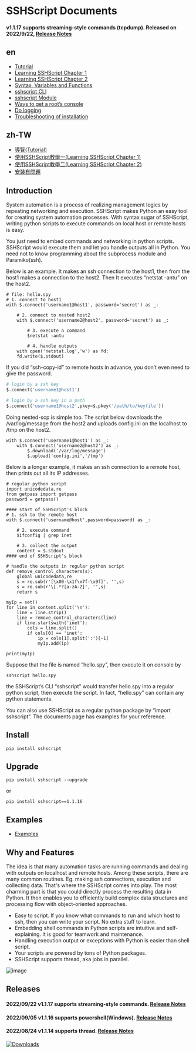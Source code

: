 # SSHScript Documents



#### v1.1.17 supports streaming-style commands (tcpdump). Released on 2022/9/22, [Release Notes](https://iapyeh.github.io/sshscript/release-v1.1.17)

## en

- [Tutorial](https://iapyeh.github.io/sshscript/tutorial) 
- [Learning SSHScript Chapter 1](https://iapyeh.github.io/sshscript/learn-chap01)
- [Learning SSHScript Chapter 2](https://iapyeh.github.io/sshscript/learn-chap02)
- [Syntax, Variables and Functions](https://iapyeh.github.io/sshscript/syntax)
- [sshscript CLI](https://iapyeh.github.io/sshscript/cli)
- [sshscript Module](https://iapyeh.github.io/sshscript/module) 
- [Ways to get a root’s console](https://iapyeh.github.io/sshscript/examples/root-console)
- [Do logging](https://iapyeh.github.io/sshscript/examples/logger)
- [Troubleshooting of installation](https://iapyeh.github.io/sshscript/sshscript-problem)

## zh-TW

- [導覽(Tutorial)](https://iapyeh.github.io/sshscript/tutorial.zh-tw)
- [使用SSHScript教學一(Learning SSHScript Chapter 1)](https://iapyeh.github.io/sshscript/learn-chap01.zh-tw)
- [使用SSHScript教學二(Learning SSHScript Chapter 2)](https://iapyeh.github.io/sshscript/learn-chap02.zh-tw)
- [安裝有問題](https://iapyeh.github.io/sshscript/sshscript-problem.zh-tw)

## Introduction

System automation is a process of realizing management logics by repeating networking and execution. SSHScript makes Python an easy tool for creating system automation processes. With syntax sugar of SSHScript, writing python scripts to execute commands on local host or remote hosts is easy. 

You just need to embed commands and networking in python scripts. SSHScript would execute them and let you handle outputs all in Python. You need not to know programming about the subprocess module and Paramiko(ssh).

Below is an example. It makes an ssh connection to the host1, then from the host1 makes a connection to the host2. Then It executes “netstat -antu” on the host2.

```
# file: hello.spy
# 1. connect to host1
with $.connect('username1@host1', password='secret') as _:

    # 2. connect to nested host2
    with $.connect('username2@host2', password='secret') as _:

        # 3. execute a command
        $netstat -antu

        # 4. handle outputs
	with open('netstat.log','w') as fd:
	fd.write($.stdout)
```

If you did “ssh-copy-id” to remote hosts in advance, you don’t even need to give the password. 

```python
# login by a ssh key
$.connect('username1@host1')

# login by a ssh key in a path
$.connect('username1@host2',pkey=$.pkey('/path/to/keyfile'))
```

Doing nested-scp is simple too. The script below downloads the /var/log/message from the host2 and uploads config.ini on the localhost to  /tmp on the host2.

```
with $.connect('username1@host1') as _:
    with $.connect('username2@host2') as _:
        $.download('/var/log/message')
        $.upload('config.ini','/tmp')
```

Below is a longer example, it makes an ssh connection to a remote host, then prints out all its IP addresses.

```
# regular python script
import unicodedata,re
from getpass import getpass
password = getpass()

#### start of SSHScript's block
# 1. ssh to the remote host
with $.connect('username@host',password=password) as _:
    
    # 2. execute command 
    $ifconfig | grep inet
    
    # 3. collect the output
    content = $.stdout
#### end of SSHScript's block

# handle the outputs in regular python script
def remove_control_characters(s):
    global unicodedata,re
    s = re.sub(r'[\x00-\x1f\x7f-\x9f]', '',s)
    s = re.sub(r'\[.*?[a-zA-Z]', '',s)
    return s

myIp = set()
for line in content.split('\n'):
    line = line.strip()
    line = remove_control_characters(line)
    if line.startswith('inet'):
        cols = line.split()
        if cols[0] == 'inet':
            ip = cols[1].split(':')[-1]
            myIp.add(ip)

print(myIp)
```

Suppose that the file is named “hello.spy”, then execute it on console by

```
sshscript hello.spy
```

the SSHScript’s CLI “sshscript” would transfer hello.spy into a regular python script, then execute the script.  In fact, “hello.spy” can contain any python statements. 

You can also use SSHScript as a regular python package by “import sshscript”. The documents page has examples for your reference.

## Install

```
pip install sshscript
```
## Upgrade

```
pip install sshscript --upgrade
```
or
```
pip install sshscript==1.1.16
```


## Examples

- [Examples](https://iapyeh.github.io/sshscript/examples) 

## Why and Features

The idea is that many automation tasks are running commands and dealing with outputs on localhost and remote hosts. Among these scripts, there are many common routines. Eg. making ssh connections, execution and collecting data. That's where the SSHScript comes into play. The most charming part is that you could directly process the resulting data in Python. It then enables you to efficiently build complex data structures and processing flow with object-oriented approaches.

- Easy to script. If you know what commands to run and which host to ssh, then you can write your script. No extra stuff to learn.
- Embedding shell commands in Python scripts are intuitive and self-explaining. It is good for teamwork and maintenance.
- Handling execution output or exceptions with Python is easier than shell script.
- Your scripts are powered by tons of Python packages.
- SSHScript supports thread, aka jobs in parallel.

![image](https://user-images.githubusercontent.com/4695577/186998717-ef372f78-daa5-4893-b9e9-2b6b8bff6114.png)


## Releases

#### 2022/09/22 v1.1.17 supports streaming-style commands. [Release Notes](https://iapyeh.github.io/sshscript/release-v1.1.17)

#### 2022/09/05 v1.1.16 supports powershell(Windows). [Release Notes](https://iapyeh.github.io/sshscript/release-v1.1.16)

#### 2022/08/24 v1.1.14 supports thread. [Release Notes](https://iapyeh.github.io/sshscript/release-v1.1.14)

[![Downloads](https://pepy.tech/badge/sshscript)](https://pepy.tech/project/sshscript)
